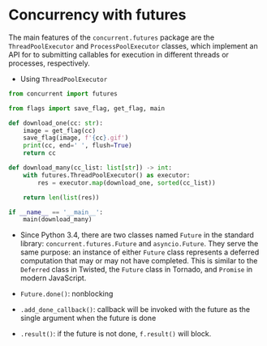 # Concurrency with futures

The main features of the `concurrent.futures` package are the `ThreadPoolExecutor` and `ProcessPoolExecutor` classes, which implement an API for to submitting callables for execution in different threads or processes, respectively.



*   Using `ThreadPoolExecutor`

```python
from concurrent import futures

from flags import save_flag, get_flag, main  

def download_one(cc: str):  
    image = get_flag(cc)
    save_flag(image, f'{cc}.gif')
    print(cc, end=' ', flush=True)
    return cc

def download_many(cc_list: list[str]) -> int:
    with futures.ThreadPoolExecutor() as executor:         
        res = executor.map(download_one, sorted(cc_list))  

    return len(list(res))                                  

if __name__ == '__main__':
    main(download_many)  
```

*   Since Python 3.4, there are two classes named `Future` in the standard library: `concurrent.futures.Future` and `asyncio.Future`. They serve the same purpose: an instance of either `Future` class represents a deferred computation that may or may not have completed. This is similar to the `Deferred` class in Twisted, the `Future` class in Tornado, and `Promise` in modern JavaScript.

*   `Future.done()`: nonblocking
*   `.add_done_callback()`: callback will be invoked with the future as the single argument when the future is done
*   `.result()`: if the future is not done, `f.result()` will block.
